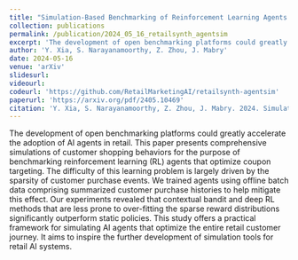 ```yaml
---
title: "Simulation-Based Benchmarking of Reinforcement Learning Agents for Personalized Retail Promotions"
collection: publications
permalink: /publication/2024_05_16_retailsynth_agentsim
excerpt: 'The development of open benchmarking platforms could greatly accelerate the adoption of AI agents in retail. This paper presents comprehensive simulations of customer shopping behaviors for the purpose of benchmarking reinforcement learning (RL) agents that optimize coupon targeting. The difficulty of this learning problem is largely driven by the sparsity of customer purchase events. We trained agents using offline batch data comprising summarized customer purchase histories to help mitigate this effect. Our experiments revealed that contextual bandit and deep RL methods that are less prone to over-fitting the sparse reward distributions significantly outperform static policies. This study offers a practical framework for simulating AI agents that optimize the entire retail customer journey. It aims to inspire the further development of simulation tools for retail AI systems.'
author: 'Y. Xia, S. Narayanamoorthy, Z. Zhou, J. Mabry'
date: 2024-05-16
venue: 'arXiv'
slidesurl:
videourl:
codeurl: 'https://github.com/RetailMarketingAI/retailsynth-agentsim'
paperurl: 'https://arxiv.org/pdf/2405.10469'
citation: 'Y. Xia, S. Narayanamoorthy, Z. Zhou, J. Mabry. 2024. Simulation-Based Benchmarking of Reinforcement Learning Agents for Personalized Retail Promotions. arXiv. https://arxiv.org/abs/2405.10469.'
---
```

The development of open benchmarking platforms could greatly accelerate the adoption of AI agents in retail. This paper presents comprehensive simulations of customer shopping behaviors for the purpose of benchmarking reinforcement learning (RL) agents that optimize coupon targeting. The difficulty of this learning problem is largely driven by the sparsity of customer purchase events. We trained agents using offline batch data comprising summarized customer purchase histories to help mitigate this effect. Our experiments revealed that contextual bandit and deep RL methods that are less prone to over-fitting the sparse reward distributions significantly outperform static policies. This study offers a practical framework for simulating AI agents that optimize the entire retail customer journey. It aims to inspire the further development of simulation tools for retail AI systems.